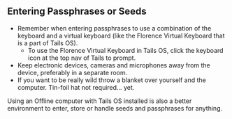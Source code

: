 ## Entering Passphrases or Seeds

- Remember when entering passphrases to use a combination of the keyboard and a virtual keyboard (like the Florence Virtual Keyboard that is a part of Tails OS).
  - To use the Florence Virtual Keyboard in Tails OS, click the keyboard icon at the top nav of Tails to prompt.
- Keep electronic devices, cameras and microphones away from the device, preferably in a separate room.
- If you want to be really wild throw a blanket over yourself and the computer. Tin-foil hat not required… yet.

Using an Offline computer with Tails OS installed is also a better environment to enter, store or handle seeds and passphrases for anything.
